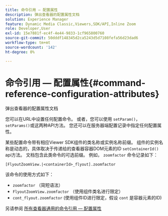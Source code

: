 ```yaml
---
title: 命令引用 — 配置属性
description: 弹出查看器的配置属性文档
solution: Experience Manager
feature: Dynamic Media Classic,Viewers,SDK/API,Inline Zoom
role: Developer,User
exl-id: 15e7881f-ec4f-4e44-9833-1cf965800760
source-git-commit: 50dddf148345d2ca5243d5d7108fefa56d23dad6
workflow-type: tm+mt
source-wordcount: '142'
ht-degree: 0%

---
```


# 命令引用 — 配置属性{#command-reference-configuration-attributes}

弹出查看器的配置属性文档

您可以在URL中设置任何配置命令。 或者，您可以使用 `setParam()`， `setParams()`或这两种API方法。 您还可以在服务器端配置记录中指定任何配置属性。

某些配置命令带有相应Viewer SDK组件的类名称或实例名称前缀。 组件的实例名称是动态的，具体取决于传递给的查看器容器DOM元素的ID `setContainerId()` api方法。 文档包含此类命令的可选前缀。 例如， `zoomfactor` 命令记录如下：

`[FlyoutZoomView.|<containerId>_flyout].zoomfactor`

该命令的使用方式如下：

* `zoomfactor` （简短语法）
* `FlyoutZoomView.zoomfactor` （使用组件类名进行限定）
* `cont_flyout.zoomfactor` (使用组件ID进行限定，假设 `cont` 是容器元素的ID)

另请参阅 [所有查看器通用的命令引用 — 配置属性](../../../r-html5-viewer-20-cmdref-configattrib/r-html5-viewer-20-cmdref-configattrib.md#concept-850e0f2c49b949deb7cfbfd330d329bd)
